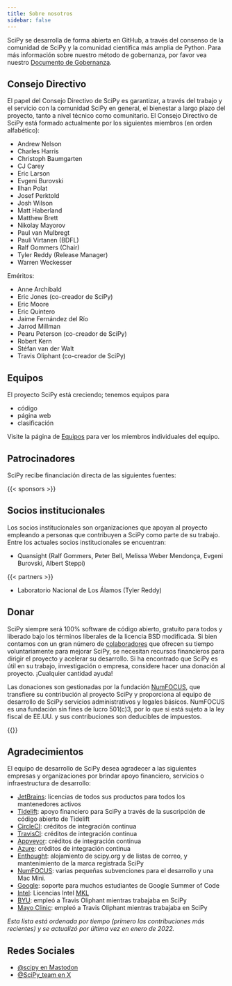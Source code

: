 ```yaml
---
title: Sobre nosotros
sidebar: false
---
```


SciPy se desarrolla de forma abierta en GitHub, a través del consenso de la comunidad de SciPy y la comunidad científica más amplia de Python. Para más información sobre nuestro método de gobernanza, por favor vea nuestro [Documento de Gobernanza](https://docs.scipy.org/doc/scipy/dev/governance.html).

## Consejo Directivo

El papel del Consejo Directivo de SciPy es garantizar, a través del trabajo y el servicio con la comunidad SciPy en general, el bienestar a largo plazo del proyecto, tanto a nivel técnico como comunitario. El Consejo Directivo de SciPy está formado actualmente por los siguientes miembros (en orden alfabético):

- Andrew Nelson
- Charles Harris
- Christoph Baumgarten
- CJ Carey
- Eric Larson
- Evgeni Burovski
- Ilhan Polat
- Josef Perktold
- Josh Wilson
- Matt Haberland
- Matthew Brett
- Nikolay Mayorov
- Paul van Mulbregt
- Pauli Virtanen (BDFL)
- Ralf Gommers (Chair)
- Tyler Reddy (Release Manager)
- Warren Weckesser

Eméritos:

- Anne Archibald
- Eric Jones (co-creador de SciPy)
- Eric Moore
- Eric Quintero
- Jaime Fernández del Río
- Jarrod Millman
- Pearu Peterson (co-creador de SciPy)
- Robert Kern
- Stéfan van der Walt
- Travis Oliphant (co-creador de SciPy)

## Equipos

El proyecto SciPy está creciendo; tenemos equipos para

- código
- página web
- clasificación

Visite la página de [Equipos](/teams) para ver los miembros individuales del equipo.

## Patrocinadores

SciPy recibe financiación directa de las siguientes fuentes:

{{< sponsors >}}

## Socios institucionales

Los socios institucionales son organizaciones que apoyan al proyecto empleando a personas que contribuyen a SciPy como parte de su trabajo. Entre los actuales socios institucionales se encuentran:

- Quansight (Ralf Gommers, Peter Bell, Melissa Weber Mendonça, Evgeni Burovski, Albert Steppi)

{{< partners >}}

- Laboratorio Nacional de Los Álamos (Tyler Reddy)

## Donar

SciPy siempre será 100% software de código abierto, gratuito para todos y liberado bajo los términos liberales de la licencia BSD modificada. Si bien contamos con un gran número de [colaboradores](https://github.com/scipy/scipy/graphs/contributors) que ofrecen su tiempo voluntariamente para mejorar SciPy, se necesitan recursos financieros para dirigir el proyecto y acelerar su desarrollo. Si ha encontrado que SciPy es útil en su trabajo, investigación o empresa, considere hacer una donación al proyecto. ¡Cualquier cantidad ayuda!

Las donaciones son gestionadas por la fundación [NumFOCUS](https://numfocus.org), que transfiere su contribución al proyecto SciPy y proporciona al equipo de desarrollo de SciPy servicios administrativos y legales básicos. NumFOCUS es una fundación sin fines de lucro 501(c)3, por lo que si está sujeto a la ley fiscal de EE.UU. y sus contribuciones son deducibles de impuestos.

{{<opencollective>}}

## Agradecimientos

El equipo de desarrollo de SciPy desea agradecer a las siguientes empresas y organizaciones por brindar apoyo financiero, servicios o infraestructura de desarrollo:

- [JetBrains](https://jb.gg/OpenSourceSupport): licencias de todos sus productos para todos los mantenedores activos
- [Tidelift](https://tidelift.com/subscription/pkg/pypi-scipy?utm_source=pypi-scipy\&utm_medium=referral\&utm_campaign=readme): apoyo financiero para SciPy a través de la suscripción de código abierto de Tidelift
- [CircleCI](https://circleci.com): créditos de integración continua
- [TravisCI](https://travis-ci.com): créditos de integración continua
- [Appveyor](https://ci.appveyor.com): créditos de integración continua
- [Azure](https://dev.azure.com): créditos de integración continua
- [Enthought](https://www.enthought.com): alojamiento de scipy.org y de listas de correo, y mantenimiento de la marca registrada SciPy
- [NumFOCUS](https://numfocus.org): varias pequeñas subvenciones para el desarrollo y una Mac Mini.
- [Google](https://google.com): soporte para muchos estudiantes de Google Summer of Code
- [Intel](https://www.intel.com): Licencias Intel [MKL](https://software.intel.com/en-us/intel-mkl/)
- [BYU](https://www.byu.edu): empleó a Travis Oliphant mientras trabajaba en SciPy
- [Mayo Clinic](https://www.mayoclinic.org): empleó a Travis Oliphant mientras trabajaba en SciPy

_Esta lista está ordenada por tiempo (primero las contribuciones más recientes) y se actualizó por última vez en enero de 2022._

<a name="social-media"></a>

## Redes Sociales

- [@scipy en Mastodon](https://mastodon.social/@scipy@fosstodon.org)
- [@SciPy_team en X](https://x.com/scipy_team)
